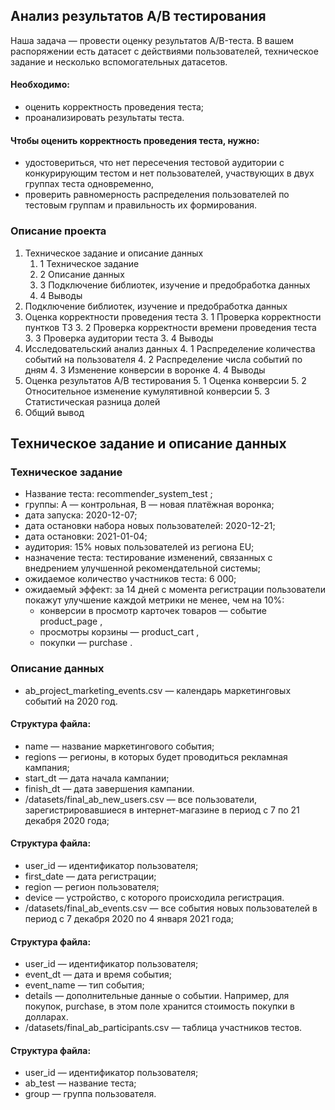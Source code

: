 ## Анализ результатов А/B тестирования

Наша задача — провести оценку результатов A/B-теста. В вашем распоряжении есть датасет с действиями пользователей, техническое задание и несколько вспомогательных датасетов.

#### Необходимо:

- оценить корректность проведения теста;
- проанализировать результаты теста.
#### Чтобы оценить корректность проведения теста, нужно:
- удостовериться, что нет пересечения тестовой аудитории с конкурирующим тестом и нет пользователей, участвующих в двух группах теста одновременно,
- проверить равномерность распределения пользователей по тестовым группам и правильность их формирования.

### Описание проекта
1.  Техническое задание и описание данных
    1. 1 Техническое задание
    1. 2 Описание данных
    1. 3 Подключение библиотек, изучение и предобработка данных
    1. 4  Выводы
2.  Подключение библиотек, изучение и предобработка данных
3.  Оценка корректности проведения теста
    3. 1  Проверка корректности пунтков ТЗ
    3. 2  Проверка корректности времени проведения теста
    3. 3  Проверка аудитории теста
    3. 4  Выводы
4.  Исследовательский анализ данных 
    4. 1  Распределение количества событий на пользователя
    4. 2  Распределение числа событий по дням
    4. 3  Изменение конверсии в воронке
    4. 4  Выводы
5.  Оценка результатов A/B тестирования
    5. 1  Оценка конверсии
    5. 2  Относительное изменение кумулятивной конверсии
    5. 3  Статистическая разница долей
6.  Общий вывод

## Техническое задание и описание данных

### Техническое задание

- Название теста: recommender_system_test ;
- группы: А — контрольная, B — новая платёжная воронка;
- дата запуска: 2020-12-07;
- дата остановки набора новых пользователей: 2020-12-21;
- дата остановки: 2021-01-04;
- аудитория: 15% новых пользователей из региона EU;
- назначение теста: тестирование изменений, связанных с внедрением улучшенной рекомендательной системы;
- ожидаемое количество участников теста: 6 000;
- ожидаемый эффект: за 14 дней с момента регистрации пользователи покажут улучшение каждой метрики не менее, чем на 10%:
  * конверсии в просмотр карточек товаров — событие product_page ,
  * просмотры корзины — product_cart ,
  * покупки — purchase .
  

### Описание данных
- ab_project_marketing_events.csv — календарь маркетинговых событий на 2020 год.

#### Структура файла:
  
- name — название маркетингового события;
- regions — регионы, в которых будет проводиться рекламная кампания;
- start_dt — дата начала кампании;
- finish_dt — дата завершения кампании.
- /datasets/final_ab_new_users.csv — все пользователи, зарегистрировавшиеся в интернет-магазине в период с 7 по 21 декабря 2020 года;
#### Структура файла:
- user_id — идентификатор пользователя;
- first_date — дата регистрации;
- region — регион пользователя;
- device — устройство, с которого происходила регистрация.
- /datasets/final_ab_events.csv — все события новых пользователей в период с 7 декабря 2020 по 4 января 2021 года;
#### Структура файла:
- user_id — идентификатор пользователя;
- event_dt — дата и время события;
- event_name — тип события;
- details — дополнительные данные о событии. Например, для покупок, purchase, в этом поле хранится стоимость покупки в долларах.
- /datasets/final_ab_participants.csv — таблица участников тестов.
#### Структура файла:
- user_id — идентификатор пользователя;
- ab_test — название теста;
- group — группа пользователя.


```python

```
